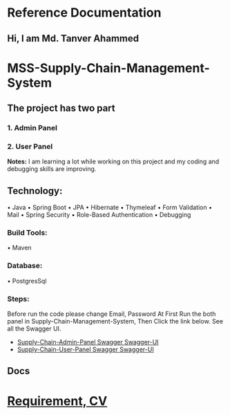 # Reference Documentation

## Hi, I am Md. Tanver Ahammed

# MSS-Supply-Chain-Management-System

## The project has two part

### 1. Admin Panel

### 2. User Panel

**Notes:**
I am learning a lot while working on this project and my coding and debugging skills are improving.

## Technology:

• Java
• Spring Boot
• JPA
• Hibernate
• Thymeleaf
• Form Validation
• Mail
• Spring Security
• Role-Based Authentication
• Debugging

### Build Tools:

• Maven

### Database:

• PostgresSql

### Steps:

Before run the code please change Email, Password
At First Run the both panel in Supply-Chain-Management-System,
Then Click the link below. See all the Swagger UI.

* [Supply-Chain-Admin-Panel Swagger Swagger-UI](http://localhost:8081/swagger-ui/)
* [Supply-Chain-User-Panel Swagger Swagger-UI](http://localhost:8082/swagger-ui/)

## Docs

<h1><a href="https://github.com/Tanver-Ahammed/therap-supply-chain-management-system/tree/main/Docs">
Requirement, CV
</a> </h1>